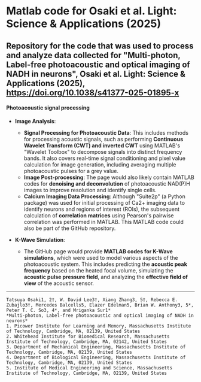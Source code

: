# Matlab code for Osaki et al. Light: Science & Applications (2025)

Repository for the code that was used to process and analyze data collected for "Multi-photon, Label-free photoacoustic and optical imaging of NADH in neurons", 
Osaki et al. Light: Science & Applications (2025), https://doi.org/10.1038/s41377-025-01895-x
---

#### Photoacoustic signal processing

*   **Image Analysis**:
    *   **Signal Processing for Photoacoustic Data**: This includes methods for processing acoustic signals, such as performing **Continuous Wavelet Transform (CWT) and inverted CWT** using MATLAB's "Wavelet Toolbox" to decompose signals into distinct frequency bands. It also covers real-time signal conditioning and pixel value calculation for image generation, including averaging multiple photoacoustic pulses for a grey value.
    *   **Image Post-processing**: The page would also likely contain MATLAB codes for **denoising and deconvolution** of photoacoustic NAD(P)H images to improve resolution and identify single cells.
    *   **Calcium Imaging Data Processing**: Although "Suite2p" (a Python package) was used for initial processing of Ca2+ imaging data to identify neurons and regions of interest (ROIs), the subsequent calculation of **correlation matrices** using Pearson's pairwise correlation was performed in MATLAB. This MATLAB code could also be part of the GitHub repository.

*   **K-Wave Simulation**:
    *   The GitHub page would provide **MATLAB codes for K-Wave simulations**, which were used to model various aspects of the photoacoustic system. This includes predicting the **acoustic peak frequency** based on the heated focal volume, simulating the **acoustic pulse pressure field**, and analyzing the **effective field of view** of the acoustic sensor.

---

```
Tatsuya Osaki1, 2†, W. David Lee3†, Xiang Zhang3, 5†, Rebecca E. Zubajlo3†, Mercedes Balcells5, Elazer Edelman5, Brian W. Anthony3, 5*, Peter T. C. So3, 4*, and Mriganka Sur1*
*Multi-photon, Label-free photoacoustic and optical imaging of NADH in neurons*
1. Picower Institute for Learning and Memory, Massachusetts Institute of Technology, Cambridge, MA, 02139, United States
2. Whitehead Institute for Biomedical Research, Massachusetts Institute of Technology, Cambridge, MA, 02142, United States
3. Department of Mechanical Engineering, Massachusetts Institute of Technology, Cambridge, MA, 02139, United States
4. Department of Biological Engineering, Massachusetts Institute of Technology, Cambridge, MA, 02139, United States
5. Institute of Medical Engineering and Science, Massachusetts Institute of Technology, Cambridge, MA, 02139, United States
```


